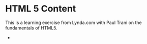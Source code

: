 # HTML 5 Content

This is a learning exercise from Lynda.com with Paul Trani on the fundamentals of HTML5.

* 
